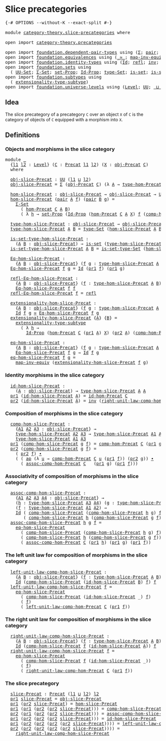 # Slice precategories

<pre class="Agda"><a id="32" class="Symbol">{-#</a> <a id="36" class="Keyword">OPTIONS</a> <a id="44" class="Pragma">--without-K</a> <a id="56" class="Pragma">--exact-split</a> <a id="70" class="Symbol">#-}</a>

<a id="75" class="Keyword">module</a> <a id="82" href="category-theory.slice-precategories.html" class="Module">category-theory.slice-precategories</a> <a id="118" class="Keyword">where</a>

<a id="125" class="Keyword">open</a> <a id="130" class="Keyword">import</a> <a id="137" href="category-theory.precategories.html" class="Module">category-theory.precategories</a>

<a id="168" class="Keyword">open</a> <a id="173" class="Keyword">import</a> <a id="180" href="foundation.dependent-pair-types.html" class="Module">foundation.dependent-pair-types</a> <a id="212" class="Keyword">using</a> <a id="218" class="Symbol">(</a><a id="219" href="foundation-core.dependent-pair-types.html#502" class="Record">Σ</a><a id="220" class="Symbol">;</a> <a id="222" href="foundation-core.dependent-pair-types.html#575" class="InductiveConstructor">pair</a><a id="226" class="Symbol">;</a> <a id="228" href="foundation-core.dependent-pair-types.html#592" class="Field">pr1</a><a id="231" class="Symbol">;</a> <a id="233" href="foundation-core.dependent-pair-types.html#604" class="Field">pr2</a><a id="236" class="Symbol">)</a>
<a id="238" class="Keyword">open</a> <a id="243" class="Keyword">import</a> <a id="250" href="foundation.equivalences.html" class="Module">foundation.equivalences</a> <a id="274" class="Keyword">using</a> <a id="280" class="Symbol">(</a><a id="281" href="foundation-core.equivalences.html#1607" class="Function Operator">_≃_</a><a id="284" class="Symbol">;</a> <a id="286" href="foundation-core.equivalences.html#5022" class="Function">map-inv-equiv</a><a id="299" class="Symbol">)</a>
<a id="301" class="Keyword">open</a> <a id="306" class="Keyword">import</a> <a id="313" href="foundation.identity-types.html" class="Module">foundation.identity-types</a> <a id="339" class="Keyword">using</a> <a id="345" class="Symbol">(</a><a id="346" href="foundation-core.identity-types.html#641" class="Datatype">Id</a><a id="348" class="Symbol">;</a> <a id="350" href="foundation-core.identity-types.html#694" class="InductiveConstructor">refl</a><a id="354" class="Symbol">;</a> <a id="356" href="foundation-core.identity-types.html#1552" class="Function">inv</a><a id="359" class="Symbol">;</a> <a id="361" href="foundation-core.identity-types.html#1239" class="Function Operator">_∙_</a><a id="364" class="Symbol">;</a> <a id="366" href="foundation-core.identity-types.html#2853" class="Function">ap</a><a id="368" class="Symbol">)</a>
<a id="370" class="Keyword">open</a> <a id="375" class="Keyword">import</a> <a id="382" href="foundation.sets.html" class="Module">foundation.sets</a> <a id="398" class="Keyword">using</a>
  <a id="406" class="Symbol">(</a> <a id="408" href="foundation-core.sets.html#1177" class="Function">UU-Set</a><a id="414" class="Symbol">;</a> <a id="416" href="foundation.sets.html#1437" class="Function">Σ-Set</a><a id="421" class="Symbol">;</a> <a id="423" href="foundation-core.sets.html#3062" class="Function">set-Prop</a><a id="431" class="Symbol">;</a> <a id="433" href="foundation-core.sets.html#1407" class="Function">Id-Prop</a><a id="440" class="Symbol">;</a> <a id="442" href="foundation-core.sets.html#1291" class="Function">type-Set</a><a id="450" class="Symbol">;</a> <a id="452" href="foundation-core.sets.html#1099" class="Function">is-set</a><a id="458" class="Symbol">;</a> <a id="460" href="foundation-core.sets.html#1342" class="Function">is-set-type-Set</a><a id="475" class="Symbol">)</a>
<a id="477" class="Keyword">open</a> <a id="482" class="Keyword">import</a> <a id="489" href="foundation.subtypes.html" class="Module">foundation.subtypes</a> <a id="509" class="Keyword">using</a>
  <a id="517" class="Symbol">(</a> <a id="519" href="foundation-core.subtypes.html#2445" class="Function">extensionality-type-subtype</a><a id="546" class="Symbol">)</a>
<a id="548" class="Keyword">open</a> <a id="553" class="Keyword">import</a> <a id="560" href="foundation.universe-levels.html" class="Module">foundation.universe-levels</a> <a id="587" class="Keyword">using</a> <a id="593" class="Symbol">(</a><a id="594" href="Agda.Primitive.html#597" class="Postulate">Level</a><a id="599" class="Symbol">;</a> <a id="601" href="foundation-core.universe-levels.html#222" class="Primitive">UU</a><a id="603" class="Symbol">;</a> <a id="605" href="Agda.Primitive.html#810" class="Primitive Operator">_⊔_</a><a id="608" class="Symbol">)</a>
</pre>
## Idea

The slice precategory of a precategory `C` over an object `X` of `C` is the category of objects of `C` equipped with a morphism into `X`.

## Definitions

### Objects and morphisms in the slice category

<pre class="Agda"><a id="836" class="Keyword">module</a> <a id="843" href="category-theory.slice-precategories.html#843" class="Module">_</a>
  <a id="847" class="Symbol">{</a><a id="848" href="category-theory.slice-precategories.html#848" class="Bound">l1</a> <a id="851" href="category-theory.slice-precategories.html#851" class="Bound">l2</a> <a id="854" class="Symbol">:</a> <a id="856" href="Agda.Primitive.html#597" class="Postulate">Level</a><a id="861" class="Symbol">}</a> <a id="863" class="Symbol">(</a><a id="864" href="category-theory.slice-precategories.html#864" class="Bound">C</a> <a id="866" class="Symbol">:</a> <a id="868" href="category-theory.precategories.html#2242" class="Function">Precat</a> <a id="875" href="category-theory.slice-precategories.html#848" class="Bound">l1</a> <a id="878" href="category-theory.slice-precategories.html#851" class="Bound">l2</a><a id="880" class="Symbol">)</a> <a id="882" class="Symbol">(</a><a id="883" href="category-theory.slice-precategories.html#883" class="Bound">X</a> <a id="885" class="Symbol">:</a> <a id="887" href="category-theory.precategories.html#2555" class="Function">obj-Precat</a> <a id="898" href="category-theory.slice-precategories.html#864" class="Bound">C</a><a id="899" class="Symbol">)</a>
  <a id="903" class="Keyword">where</a>

  <a id="912" href="category-theory.slice-precategories.html#912" class="Function">obj-slice-Precat</a> <a id="929" class="Symbol">:</a> <a id="931" href="foundation-core.universe-levels.html#222" class="Primitive">UU</a> <a id="934" class="Symbol">(</a><a id="935" href="category-theory.slice-precategories.html#848" class="Bound">l1</a> <a id="938" href="Agda.Primitive.html#810" class="Primitive Operator">⊔</a> <a id="940" href="category-theory.slice-precategories.html#851" class="Bound">l2</a><a id="942" class="Symbol">)</a>
  <a id="946" href="category-theory.slice-precategories.html#912" class="Function">obj-slice-Precat</a> <a id="963" class="Symbol">=</a> <a id="965" href="foundation-core.dependent-pair-types.html#502" class="Record">Σ</a> <a id="967" class="Symbol">(</a><a id="968" href="category-theory.precategories.html#2555" class="Function">obj-Precat</a> <a id="979" href="category-theory.slice-precategories.html#864" class="Bound">C</a><a id="980" class="Symbol">)</a> <a id="982" class="Symbol">(λ</a> <a id="985" href="category-theory.slice-precategories.html#985" class="Bound">A</a> <a id="987" class="Symbol">→</a> <a id="989" href="category-theory.precategories.html#2674" class="Function">type-hom-Precat</a> <a id="1005" href="category-theory.slice-precategories.html#864" class="Bound">C</a> <a id="1007" href="category-theory.slice-precategories.html#985" class="Bound">A</a> <a id="1009" href="category-theory.slice-precategories.html#883" class="Bound">X</a><a id="1010" class="Symbol">)</a>

  <a id="1015" href="category-theory.slice-precategories.html#1015" class="Function">hom-slice-Precat</a> <a id="1032" class="Symbol">:</a> <a id="1034" href="category-theory.slice-precategories.html#912" class="Function">obj-slice-Precat</a> <a id="1051" class="Symbol">→</a> <a id="1053" href="category-theory.slice-precategories.html#912" class="Function">obj-slice-Precat</a> <a id="1070" class="Symbol">→</a> <a id="1072" href="foundation-core.sets.html#1177" class="Function">UU-Set</a> <a id="1079" href="category-theory.slice-precategories.html#851" class="Bound">l2</a>
  <a id="1084" href="category-theory.slice-precategories.html#1015" class="Function">hom-slice-Precat</a> <a id="1101" class="Symbol">(</a><a id="1102" href="foundation-core.dependent-pair-types.html#575" class="InductiveConstructor">pair</a> <a id="1107" href="category-theory.slice-precategories.html#1107" class="Bound">A</a> <a id="1109" href="category-theory.slice-precategories.html#1109" class="Bound">f</a><a id="1110" class="Symbol">)</a> <a id="1112" class="Symbol">(</a><a id="1113" href="foundation-core.dependent-pair-types.html#575" class="InductiveConstructor">pair</a> <a id="1118" href="category-theory.slice-precategories.html#1118" class="Bound">B</a> <a id="1120" href="category-theory.slice-precategories.html#1120" class="Bound">g</a><a id="1121" class="Symbol">)</a> <a id="1123" class="Symbol">=</a>
    <a id="1129" href="foundation.sets.html#1437" class="Function">Σ-Set</a>
      <a id="1141" class="Symbol">(</a> <a id="1143" href="category-theory.precategories.html#2600" class="Function">hom-Precat</a> <a id="1154" href="category-theory.slice-precategories.html#864" class="Bound">C</a> <a id="1156" href="category-theory.slice-precategories.html#1107" class="Bound">A</a> <a id="1158" href="category-theory.slice-precategories.html#1118" class="Bound">B</a><a id="1159" class="Symbol">)</a>
      <a id="1167" class="Symbol">(</a> <a id="1169" class="Symbol">λ</a> <a id="1171" href="category-theory.slice-precategories.html#1171" class="Bound">h</a> <a id="1173" class="Symbol">→</a> <a id="1175" href="foundation-core.sets.html#3062" class="Function">set-Prop</a> <a id="1184" class="Symbol">(</a><a id="1185" href="foundation-core.sets.html#1407" class="Function">Id-Prop</a> <a id="1193" class="Symbol">(</a><a id="1194" href="category-theory.precategories.html#2600" class="Function">hom-Precat</a> <a id="1205" href="category-theory.slice-precategories.html#864" class="Bound">C</a> <a id="1207" href="category-theory.slice-precategories.html#1107" class="Bound">A</a> <a id="1209" href="category-theory.slice-precategories.html#883" class="Bound">X</a><a id="1210" class="Symbol">)</a> <a id="1212" href="category-theory.slice-precategories.html#1109" class="Bound">f</a> <a id="1214" class="Symbol">(</a><a id="1215" href="category-theory.precategories.html#3056" class="Function">comp-hom-Precat</a> <a id="1231" href="category-theory.slice-precategories.html#864" class="Bound">C</a> <a id="1233" href="category-theory.slice-precategories.html#1120" class="Bound">g</a> <a id="1235" href="category-theory.slice-precategories.html#1171" class="Bound">h</a><a id="1236" class="Symbol">)))</a>

  <a id="1243" href="category-theory.slice-precategories.html#1243" class="Function">type-hom-slice-Precat</a> <a id="1265" class="Symbol">:</a> <a id="1267" href="category-theory.slice-precategories.html#912" class="Function">obj-slice-Precat</a> <a id="1284" class="Symbol">→</a> <a id="1286" href="category-theory.slice-precategories.html#912" class="Function">obj-slice-Precat</a> <a id="1303" class="Symbol">→</a> <a id="1305" href="foundation-core.universe-levels.html#222" class="Primitive">UU</a> <a id="1308" href="category-theory.slice-precategories.html#851" class="Bound">l2</a>
  <a id="1313" href="category-theory.slice-precategories.html#1243" class="Function">type-hom-slice-Precat</a> <a id="1335" href="category-theory.slice-precategories.html#1335" class="Bound">A</a> <a id="1337" href="category-theory.slice-precategories.html#1337" class="Bound">B</a> <a id="1339" class="Symbol">=</a> <a id="1341" href="foundation-core.sets.html#1291" class="Function">type-Set</a> <a id="1350" class="Symbol">(</a><a id="1351" href="category-theory.slice-precategories.html#1015" class="Function">hom-slice-Precat</a> <a id="1368" href="category-theory.slice-precategories.html#1335" class="Bound">A</a> <a id="1370" href="category-theory.slice-precategories.html#1337" class="Bound">B</a><a id="1371" class="Symbol">)</a>

  <a id="1376" href="category-theory.slice-precategories.html#1376" class="Function">is-set-type-hom-slice-Precat</a> <a id="1405" class="Symbol">:</a>
    <a id="1411" class="Symbol">(</a><a id="1412" href="category-theory.slice-precategories.html#1412" class="Bound">A</a> <a id="1414" href="category-theory.slice-precategories.html#1414" class="Bound">B</a> <a id="1416" class="Symbol">:</a> <a id="1418" href="category-theory.slice-precategories.html#912" class="Function">obj-slice-Precat</a><a id="1434" class="Symbol">)</a> <a id="1436" class="Symbol">→</a> <a id="1438" href="foundation-core.sets.html#1099" class="Function">is-set</a> <a id="1445" class="Symbol">(</a><a id="1446" href="category-theory.slice-precategories.html#1243" class="Function">type-hom-slice-Precat</a> <a id="1468" href="category-theory.slice-precategories.html#1412" class="Bound">A</a> <a id="1470" href="category-theory.slice-precategories.html#1414" class="Bound">B</a><a id="1471" class="Symbol">)</a>
  <a id="1475" href="category-theory.slice-precategories.html#1376" class="Function">is-set-type-hom-slice-Precat</a> <a id="1504" href="category-theory.slice-precategories.html#1504" class="Bound">A</a> <a id="1506" href="category-theory.slice-precategories.html#1506" class="Bound">B</a> <a id="1508" class="Symbol">=</a> <a id="1510" href="foundation-core.sets.html#1342" class="Function">is-set-type-Set</a> <a id="1526" class="Symbol">(</a><a id="1527" href="category-theory.slice-precategories.html#1015" class="Function">hom-slice-Precat</a> <a id="1544" href="category-theory.slice-precategories.html#1504" class="Bound">A</a> <a id="1546" href="category-theory.slice-precategories.html#1506" class="Bound">B</a><a id="1547" class="Symbol">)</a>

  <a id="1552" href="category-theory.slice-precategories.html#1552" class="Function">Eq-hom-slice-Precat</a> <a id="1572" class="Symbol">:</a>
    <a id="1578" class="Symbol">{</a><a id="1579" href="category-theory.slice-precategories.html#1579" class="Bound">A</a> <a id="1581" href="category-theory.slice-precategories.html#1581" class="Bound">B</a> <a id="1583" class="Symbol">:</a> <a id="1585" href="category-theory.slice-precategories.html#912" class="Function">obj-slice-Precat</a><a id="1601" class="Symbol">}</a> <a id="1603" class="Symbol">(</a><a id="1604" href="category-theory.slice-precategories.html#1604" class="Bound">f</a> <a id="1606" href="category-theory.slice-precategories.html#1606" class="Bound">g</a> <a id="1608" class="Symbol">:</a> <a id="1610" href="category-theory.slice-precategories.html#1243" class="Function">type-hom-slice-Precat</a> <a id="1632" href="category-theory.slice-precategories.html#1579" class="Bound">A</a> <a id="1634" href="category-theory.slice-precategories.html#1581" class="Bound">B</a><a id="1635" class="Symbol">)</a> <a id="1637" class="Symbol">→</a> <a id="1639" href="foundation-core.universe-levels.html#222" class="Primitive">UU</a> <a id="1642" href="category-theory.slice-precategories.html#851" class="Bound">l2</a>
  <a id="1647" href="category-theory.slice-precategories.html#1552" class="Function">Eq-hom-slice-Precat</a> <a id="1667" href="category-theory.slice-precategories.html#1667" class="Bound">f</a> <a id="1669" href="category-theory.slice-precategories.html#1669" class="Bound">g</a> <a id="1671" class="Symbol">=</a> <a id="1673" href="foundation-core.identity-types.html#641" class="Datatype">Id</a> <a id="1676" class="Symbol">(</a><a id="1677" href="foundation-core.dependent-pair-types.html#592" class="Field">pr1</a> <a id="1681" href="category-theory.slice-precategories.html#1667" class="Bound">f</a><a id="1682" class="Symbol">)</a> <a id="1684" class="Symbol">(</a><a id="1685" href="foundation-core.dependent-pair-types.html#592" class="Field">pr1</a> <a id="1689" href="category-theory.slice-precategories.html#1669" class="Bound">g</a><a id="1690" class="Symbol">)</a>

  <a id="1695" href="category-theory.slice-precategories.html#1695" class="Function">refl-Eq-hom-slice-Precat</a> <a id="1720" class="Symbol">:</a>
    <a id="1726" class="Symbol">{</a><a id="1727" href="category-theory.slice-precategories.html#1727" class="Bound">A</a> <a id="1729" href="category-theory.slice-precategories.html#1729" class="Bound">B</a> <a id="1731" class="Symbol">:</a> <a id="1733" href="category-theory.slice-precategories.html#912" class="Function">obj-slice-Precat</a><a id="1749" class="Symbol">}</a> <a id="1751" class="Symbol">(</a><a id="1752" href="category-theory.slice-precategories.html#1752" class="Bound">f</a> <a id="1754" class="Symbol">:</a> <a id="1756" href="category-theory.slice-precategories.html#1243" class="Function">type-hom-slice-Precat</a> <a id="1778" href="category-theory.slice-precategories.html#1727" class="Bound">A</a> <a id="1780" href="category-theory.slice-precategories.html#1729" class="Bound">B</a><a id="1781" class="Symbol">)</a> <a id="1783" class="Symbol">→</a>
    <a id="1789" href="category-theory.slice-precategories.html#1552" class="Function">Eq-hom-slice-Precat</a> <a id="1809" href="category-theory.slice-precategories.html#1752" class="Bound">f</a> <a id="1811" href="category-theory.slice-precategories.html#1752" class="Bound">f</a>
  <a id="1815" href="category-theory.slice-precategories.html#1695" class="Function">refl-Eq-hom-slice-Precat</a> <a id="1840" href="category-theory.slice-precategories.html#1840" class="Bound">f</a> <a id="1842" class="Symbol">=</a> <a id="1844" href="foundation-core.identity-types.html#694" class="InductiveConstructor">refl</a>

  <a id="1852" href="category-theory.slice-precategories.html#1852" class="Function">extensionality-hom-slice-Precat</a> <a id="1884" class="Symbol">:</a>
    <a id="1890" class="Symbol">{</a><a id="1891" href="category-theory.slice-precategories.html#1891" class="Bound">A</a> <a id="1893" href="category-theory.slice-precategories.html#1893" class="Bound">B</a> <a id="1895" class="Symbol">:</a> <a id="1897" href="category-theory.slice-precategories.html#912" class="Function">obj-slice-Precat</a><a id="1913" class="Symbol">}</a> <a id="1915" class="Symbol">(</a><a id="1916" href="category-theory.slice-precategories.html#1916" class="Bound">f</a> <a id="1918" href="category-theory.slice-precategories.html#1918" class="Bound">g</a> <a id="1920" class="Symbol">:</a> <a id="1922" href="category-theory.slice-precategories.html#1243" class="Function">type-hom-slice-Precat</a> <a id="1944" href="category-theory.slice-precategories.html#1891" class="Bound">A</a> <a id="1946" href="category-theory.slice-precategories.html#1893" class="Bound">B</a><a id="1947" class="Symbol">)</a> <a id="1949" class="Symbol">→</a>
    <a id="1955" href="foundation-core.identity-types.html#641" class="Datatype">Id</a> <a id="1958" href="category-theory.slice-precategories.html#1916" class="Bound">f</a> <a id="1960" href="category-theory.slice-precategories.html#1918" class="Bound">g</a> <a id="1962" href="foundation-core.equivalences.html#1607" class="Function Operator">≃</a> <a id="1964" href="category-theory.slice-precategories.html#1552" class="Function">Eq-hom-slice-Precat</a> <a id="1984" href="category-theory.slice-precategories.html#1916" class="Bound">f</a> <a id="1986" href="category-theory.slice-precategories.html#1918" class="Bound">g</a>
  <a id="1990" href="category-theory.slice-precategories.html#1852" class="Function">extensionality-hom-slice-Precat</a> <a id="2022" class="Symbol">{</a><a id="2023" href="category-theory.slice-precategories.html#2023" class="Bound">A</a><a id="2024" class="Symbol">}</a> <a id="2026" class="Symbol">{</a><a id="2027" href="category-theory.slice-precategories.html#2027" class="Bound">B</a><a id="2028" class="Symbol">}</a> <a id="2030" class="Symbol">=</a>
    <a id="2036" href="foundation-core.subtypes.html#2445" class="Function">extensionality-type-subtype</a>
      <a id="2070" class="Symbol">(</a> <a id="2072" class="Symbol">λ</a> <a id="2074" href="category-theory.slice-precategories.html#2074" class="Bound">h</a> <a id="2076" class="Symbol">→</a>
        <a id="2086" href="foundation-core.sets.html#1407" class="Function">Id-Prop</a> <a id="2094" class="Symbol">(</a><a id="2095" href="category-theory.precategories.html#2600" class="Function">hom-Precat</a> <a id="2106" href="category-theory.slice-precategories.html#864" class="Bound">C</a> <a id="2108" class="Symbol">(</a><a id="2109" href="foundation-core.dependent-pair-types.html#592" class="Field">pr1</a> <a id="2113" href="category-theory.slice-precategories.html#2023" class="Bound">A</a><a id="2114" class="Symbol">)</a> <a id="2116" href="category-theory.slice-precategories.html#883" class="Bound">X</a><a id="2117" class="Symbol">)</a> <a id="2119" class="Symbol">(</a><a id="2120" href="foundation-core.dependent-pair-types.html#604" class="Field">pr2</a> <a id="2124" href="category-theory.slice-precategories.html#2023" class="Bound">A</a><a id="2125" class="Symbol">)</a> <a id="2127" class="Symbol">(</a><a id="2128" href="category-theory.precategories.html#3056" class="Function">comp-hom-Precat</a> <a id="2144" href="category-theory.slice-precategories.html#864" class="Bound">C</a> <a id="2146" class="Symbol">(</a><a id="2147" href="foundation-core.dependent-pair-types.html#604" class="Field">pr2</a> <a id="2151" href="category-theory.slice-precategories.html#2027" class="Bound">B</a><a id="2152" class="Symbol">)</a> <a id="2154" href="category-theory.slice-precategories.html#2074" class="Bound">h</a><a id="2155" class="Symbol">))</a>

  <a id="2161" href="category-theory.slice-precategories.html#2161" class="Function">eq-hom-slice-Precat</a> <a id="2181" class="Symbol">:</a>
    <a id="2187" class="Symbol">{</a><a id="2188" href="category-theory.slice-precategories.html#2188" class="Bound">A</a> <a id="2190" href="category-theory.slice-precategories.html#2190" class="Bound">B</a> <a id="2192" class="Symbol">:</a> <a id="2194" href="category-theory.slice-precategories.html#912" class="Function">obj-slice-Precat</a><a id="2210" class="Symbol">}</a> <a id="2212" class="Symbol">(</a><a id="2213" href="category-theory.slice-precategories.html#2213" class="Bound">f</a> <a id="2215" href="category-theory.slice-precategories.html#2215" class="Bound">g</a> <a id="2217" class="Symbol">:</a> <a id="2219" href="category-theory.slice-precategories.html#1243" class="Function">type-hom-slice-Precat</a> <a id="2241" href="category-theory.slice-precategories.html#2188" class="Bound">A</a> <a id="2243" href="category-theory.slice-precategories.html#2190" class="Bound">B</a><a id="2244" class="Symbol">)</a> <a id="2246" class="Symbol">→</a>
    <a id="2252" href="category-theory.slice-precategories.html#1552" class="Function">Eq-hom-slice-Precat</a> <a id="2272" href="category-theory.slice-precategories.html#2213" class="Bound">f</a> <a id="2274" href="category-theory.slice-precategories.html#2215" class="Bound">g</a> <a id="2276" class="Symbol">→</a> <a id="2278" href="foundation-core.identity-types.html#641" class="Datatype">Id</a> <a id="2281" href="category-theory.slice-precategories.html#2213" class="Bound">f</a> <a id="2283" href="category-theory.slice-precategories.html#2215" class="Bound">g</a>
  <a id="2287" href="category-theory.slice-precategories.html#2161" class="Function">eq-hom-slice-Precat</a> <a id="2307" href="category-theory.slice-precategories.html#2307" class="Bound">f</a> <a id="2309" href="category-theory.slice-precategories.html#2309" class="Bound">g</a> <a id="2311" class="Symbol">=</a>
    <a id="2317" href="foundation-core.equivalences.html#5022" class="Function">map-inv-equiv</a> <a id="2331" class="Symbol">(</a><a id="2332" href="category-theory.slice-precategories.html#1852" class="Function">extensionality-hom-slice-Precat</a> <a id="2364" href="category-theory.slice-precategories.html#2307" class="Bound">f</a> <a id="2366" href="category-theory.slice-precategories.html#2309" class="Bound">g</a><a id="2367" class="Symbol">)</a>
</pre>
### Identity morphisms in the slice category

<pre class="Agda">  <a id="2430" href="category-theory.slice-precategories.html#2430" class="Function">id-hom-slice-Precat</a> <a id="2450" class="Symbol">:</a>
    <a id="2456" class="Symbol">(</a><a id="2457" href="category-theory.slice-precategories.html#2457" class="Bound">A</a> <a id="2459" class="Symbol">:</a> <a id="2461" href="category-theory.slice-precategories.html#912" class="Function">obj-slice-Precat</a><a id="2477" class="Symbol">)</a> <a id="2479" class="Symbol">→</a> <a id="2481" href="category-theory.slice-precategories.html#1243" class="Function">type-hom-slice-Precat</a> <a id="2503" href="category-theory.slice-precategories.html#2457" class="Bound">A</a> <a id="2505" href="category-theory.slice-precategories.html#2457" class="Bound">A</a>
  <a id="2509" href="foundation-core.dependent-pair-types.html#592" class="Field">pr1</a> <a id="2513" class="Symbol">(</a><a id="2514" href="category-theory.slice-precategories.html#2430" class="Function">id-hom-slice-Precat</a> <a id="2534" href="category-theory.slice-precategories.html#2534" class="Bound">A</a><a id="2535" class="Symbol">)</a> <a id="2537" class="Symbol">=</a> <a id="2539" href="category-theory.precategories.html#3833" class="Function">id-hom-Precat</a> <a id="2553" href="category-theory.slice-precategories.html#864" class="Bound">C</a>
  <a id="2557" href="foundation-core.dependent-pair-types.html#604" class="Field">pr2</a> <a id="2561" class="Symbol">(</a><a id="2562" href="category-theory.slice-precategories.html#2430" class="Function">id-hom-slice-Precat</a> <a id="2582" href="category-theory.slice-precategories.html#2582" class="Bound">A</a><a id="2583" class="Symbol">)</a> <a id="2585" class="Symbol">=</a> <a id="2587" href="foundation-core.identity-types.html#1552" class="Function">inv</a> <a id="2591" class="Symbol">(</a><a id="2592" href="category-theory.precategories.html#4126" class="Function">right-unit-law-comp-hom-Precat</a> <a id="2623" href="category-theory.slice-precategories.html#864" class="Bound">C</a> <a id="2625" class="Symbol">(</a><a id="2626" href="foundation-core.dependent-pair-types.html#604" class="Field">pr2</a> <a id="2630" href="category-theory.slice-precategories.html#2582" class="Bound">A</a><a id="2631" class="Symbol">))</a>
</pre>
### Composition of morphisms in the slice category

<pre class="Agda">  <a id="2701" href="category-theory.slice-precategories.html#2701" class="Function">comp-hom-slice-Precat</a> <a id="2723" class="Symbol">:</a>
    <a id="2729" class="Symbol">{</a><a id="2730" href="category-theory.slice-precategories.html#2730" class="Bound">A1</a> <a id="2733" href="category-theory.slice-precategories.html#2733" class="Bound">A2</a> <a id="2736" href="category-theory.slice-precategories.html#2736" class="Bound">A3</a> <a id="2739" class="Symbol">:</a> <a id="2741" href="category-theory.slice-precategories.html#912" class="Function">obj-slice-Precat</a><a id="2757" class="Symbol">}</a> <a id="2759" class="Symbol">→</a>
    <a id="2765" href="category-theory.slice-precategories.html#1243" class="Function">type-hom-slice-Precat</a> <a id="2787" href="category-theory.slice-precategories.html#2733" class="Bound">A2</a> <a id="2790" href="category-theory.slice-precategories.html#2736" class="Bound">A3</a> <a id="2793" class="Symbol">→</a> <a id="2795" href="category-theory.slice-precategories.html#1243" class="Function">type-hom-slice-Precat</a> <a id="2817" href="category-theory.slice-precategories.html#2730" class="Bound">A1</a> <a id="2820" href="category-theory.slice-precategories.html#2733" class="Bound">A2</a> <a id="2823" class="Symbol">→</a>
    <a id="2829" href="category-theory.slice-precategories.html#1243" class="Function">type-hom-slice-Precat</a> <a id="2851" href="category-theory.slice-precategories.html#2730" class="Bound">A1</a> <a id="2854" href="category-theory.slice-precategories.html#2736" class="Bound">A3</a>
  <a id="2859" href="foundation-core.dependent-pair-types.html#592" class="Field">pr1</a> <a id="2863" class="Symbol">(</a><a id="2864" href="category-theory.slice-precategories.html#2701" class="Function">comp-hom-slice-Precat</a> <a id="2886" href="category-theory.slice-precategories.html#2886" class="Bound">g</a> <a id="2888" href="category-theory.slice-precategories.html#2888" class="Bound">f</a><a id="2889" class="Symbol">)</a> <a id="2891" class="Symbol">=</a> <a id="2893" href="category-theory.precategories.html#3056" class="Function">comp-hom-Precat</a> <a id="2909" href="category-theory.slice-precategories.html#864" class="Bound">C</a> <a id="2911" class="Symbol">(</a><a id="2912" href="foundation-core.dependent-pair-types.html#592" class="Field">pr1</a> <a id="2916" href="category-theory.slice-precategories.html#2886" class="Bound">g</a><a id="2917" class="Symbol">)</a> <a id="2919" class="Symbol">(</a><a id="2920" href="foundation-core.dependent-pair-types.html#592" class="Field">pr1</a> <a id="2924" href="category-theory.slice-precategories.html#2888" class="Bound">f</a><a id="2925" class="Symbol">)</a>
  <a id="2929" href="foundation-core.dependent-pair-types.html#604" class="Field">pr2</a> <a id="2933" class="Symbol">(</a><a id="2934" href="category-theory.slice-precategories.html#2701" class="Function">comp-hom-slice-Precat</a> <a id="2956" href="category-theory.slice-precategories.html#2956" class="Bound">g</a> <a id="2958" href="category-theory.slice-precategories.html#2958" class="Bound">f</a><a id="2959" class="Symbol">)</a> <a id="2961" class="Symbol">=</a>
    <a id="2967" class="Symbol">(</a> <a id="2969" href="foundation-core.dependent-pair-types.html#604" class="Field">pr2</a> <a id="2973" href="category-theory.slice-precategories.html#2958" class="Bound">f</a><a id="2974" class="Symbol">)</a> <a id="2976" href="foundation-core.identity-types.html#1239" class="Function Operator">∙</a>
    <a id="2982" class="Symbol">(</a> <a id="2984" class="Symbol">(</a> <a id="2986" href="foundation-core.identity-types.html#2853" class="Function">ap</a> <a id="2989" class="Symbol">(λ</a> <a id="2992" href="category-theory.slice-precategories.html#2992" class="Bound">u</a> <a id="2994" class="Symbol">→</a> <a id="2996" href="category-theory.precategories.html#3056" class="Function">comp-hom-Precat</a> <a id="3012" href="category-theory.slice-precategories.html#864" class="Bound">C</a> <a id="3014" href="category-theory.slice-precategories.html#2992" class="Bound">u</a> <a id="3016" class="Symbol">(</a><a id="3017" href="foundation-core.dependent-pair-types.html#592" class="Field">pr1</a> <a id="3021" href="category-theory.slice-precategories.html#2958" class="Bound">f</a><a id="3022" class="Symbol">))</a> <a id="3025" class="Symbol">(</a><a id="3026" href="foundation-core.dependent-pair-types.html#604" class="Field">pr2</a> <a id="3030" href="category-theory.slice-precategories.html#2956" class="Bound">g</a><a id="3031" class="Symbol">))</a> <a id="3034" href="foundation-core.identity-types.html#1239" class="Function Operator">∙</a>
      <a id="3042" class="Symbol">(</a> <a id="3044" href="category-theory.precategories.html#3381" class="Function">assoc-comp-hom-Precat</a> <a id="3066" href="category-theory.slice-precategories.html#864" class="Bound">C</a> <a id="3068" class="Symbol">_</a> <a id="3070" class="Symbol">(</a><a id="3071" href="foundation-core.dependent-pair-types.html#592" class="Field">pr1</a> <a id="3075" href="category-theory.slice-precategories.html#2956" class="Bound">g</a><a id="3076" class="Symbol">)</a> <a id="3078" class="Symbol">(</a><a id="3079" href="foundation-core.dependent-pair-types.html#592" class="Field">pr1</a> <a id="3083" href="category-theory.slice-precategories.html#2958" class="Bound">f</a><a id="3084" class="Symbol">)))</a>
</pre>
### Associativity of composition of morphisms in the slice category

<pre class="Agda">  <a id="3172" href="category-theory.slice-precategories.html#3172" class="Function">assoc-comp-hom-slice-Precat</a> <a id="3200" class="Symbol">:</a>
    <a id="3206" class="Symbol">{</a><a id="3207" href="category-theory.slice-precategories.html#3207" class="Bound">A1</a> <a id="3210" href="category-theory.slice-precategories.html#3210" class="Bound">A2</a> <a id="3213" href="category-theory.slice-precategories.html#3213" class="Bound">A3</a> <a id="3216" href="category-theory.slice-precategories.html#3216" class="Bound">A4</a> <a id="3219" class="Symbol">:</a> <a id="3221" href="category-theory.slice-precategories.html#912" class="Function">obj-slice-Precat</a><a id="3237" class="Symbol">}</a> <a id="3239" class="Symbol">→</a>
    <a id="3245" class="Symbol">(</a><a id="3246" href="category-theory.slice-precategories.html#3246" class="Bound">h</a> <a id="3248" class="Symbol">:</a> <a id="3250" href="category-theory.slice-precategories.html#1243" class="Function">type-hom-slice-Precat</a> <a id="3272" href="category-theory.slice-precategories.html#3213" class="Bound">A3</a> <a id="3275" href="category-theory.slice-precategories.html#3216" class="Bound">A4</a><a id="3277" class="Symbol">)</a> <a id="3279" class="Symbol">(</a><a id="3280" href="category-theory.slice-precategories.html#3280" class="Bound">g</a> <a id="3282" class="Symbol">:</a> <a id="3284" href="category-theory.slice-precategories.html#1243" class="Function">type-hom-slice-Precat</a> <a id="3306" href="category-theory.slice-precategories.html#3210" class="Bound">A2</a> <a id="3309" href="category-theory.slice-precategories.html#3213" class="Bound">A3</a><a id="3311" class="Symbol">)</a>
    <a id="3317" class="Symbol">(</a><a id="3318" href="category-theory.slice-precategories.html#3318" class="Bound">f</a> <a id="3320" class="Symbol">:</a> <a id="3322" href="category-theory.slice-precategories.html#1243" class="Function">type-hom-slice-Precat</a> <a id="3344" href="category-theory.slice-precategories.html#3207" class="Bound">A1</a> <a id="3347" href="category-theory.slice-precategories.html#3210" class="Bound">A2</a><a id="3349" class="Symbol">)</a> <a id="3351" class="Symbol">→</a>
    <a id="3357" href="foundation-core.identity-types.html#641" class="Datatype">Id</a> <a id="3360" class="Symbol">(</a> <a id="3362" href="category-theory.slice-precategories.html#2701" class="Function">comp-hom-slice-Precat</a> <a id="3384" class="Symbol">(</a><a id="3385" href="category-theory.slice-precategories.html#2701" class="Function">comp-hom-slice-Precat</a> <a id="3407" href="category-theory.slice-precategories.html#3246" class="Bound">h</a> <a id="3409" href="category-theory.slice-precategories.html#3280" class="Bound">g</a><a id="3410" class="Symbol">)</a> <a id="3412" href="category-theory.slice-precategories.html#3318" class="Bound">f</a><a id="3413" class="Symbol">)</a>
       <a id="3422" class="Symbol">(</a> <a id="3424" href="category-theory.slice-precategories.html#2701" class="Function">comp-hom-slice-Precat</a> <a id="3446" href="category-theory.slice-precategories.html#3246" class="Bound">h</a> <a id="3448" class="Symbol">(</a><a id="3449" href="category-theory.slice-precategories.html#2701" class="Function">comp-hom-slice-Precat</a> <a id="3471" href="category-theory.slice-precategories.html#3280" class="Bound">g</a> <a id="3473" href="category-theory.slice-precategories.html#3318" class="Bound">f</a><a id="3474" class="Symbol">))</a>
  <a id="3479" href="category-theory.slice-precategories.html#3172" class="Function">assoc-comp-hom-slice-Precat</a> <a id="3507" href="category-theory.slice-precategories.html#3507" class="Bound">h</a> <a id="3509" href="category-theory.slice-precategories.html#3509" class="Bound">g</a> <a id="3511" href="category-theory.slice-precategories.html#3511" class="Bound">f</a> <a id="3513" class="Symbol">=</a>
    <a id="3519" href="category-theory.slice-precategories.html#2161" class="Function">eq-hom-slice-Precat</a>
      <a id="3545" class="Symbol">(</a> <a id="3547" href="category-theory.slice-precategories.html#2701" class="Function">comp-hom-slice-Precat</a> <a id="3569" class="Symbol">(</a><a id="3570" href="category-theory.slice-precategories.html#2701" class="Function">comp-hom-slice-Precat</a> <a id="3592" href="category-theory.slice-precategories.html#3507" class="Bound">h</a> <a id="3594" href="category-theory.slice-precategories.html#3509" class="Bound">g</a><a id="3595" class="Symbol">)</a> <a id="3597" href="category-theory.slice-precategories.html#3511" class="Bound">f</a><a id="3598" class="Symbol">)</a>
      <a id="3606" class="Symbol">(</a> <a id="3608" href="category-theory.slice-precategories.html#2701" class="Function">comp-hom-slice-Precat</a> <a id="3630" href="category-theory.slice-precategories.html#3507" class="Bound">h</a> <a id="3632" class="Symbol">(</a><a id="3633" href="category-theory.slice-precategories.html#2701" class="Function">comp-hom-slice-Precat</a> <a id="3655" href="category-theory.slice-precategories.html#3509" class="Bound">g</a> <a id="3657" href="category-theory.slice-precategories.html#3511" class="Bound">f</a><a id="3658" class="Symbol">))</a>
      <a id="3667" class="Symbol">(</a> <a id="3669" href="category-theory.precategories.html#3381" class="Function">assoc-comp-hom-Precat</a> <a id="3691" href="category-theory.slice-precategories.html#864" class="Bound">C</a> <a id="3693" class="Symbol">(</a><a id="3694" href="foundation-core.dependent-pair-types.html#592" class="Field">pr1</a> <a id="3698" href="category-theory.slice-precategories.html#3507" class="Bound">h</a><a id="3699" class="Symbol">)</a> <a id="3701" class="Symbol">(</a><a id="3702" href="foundation-core.dependent-pair-types.html#592" class="Field">pr1</a> <a id="3706" href="category-theory.slice-precategories.html#3509" class="Bound">g</a><a id="3707" class="Symbol">)</a> <a id="3709" class="Symbol">(</a><a id="3710" href="foundation-core.dependent-pair-types.html#592" class="Field">pr1</a> <a id="3714" href="category-theory.slice-precategories.html#3511" class="Bound">f</a><a id="3715" class="Symbol">))</a>
</pre>
### The left unit law for composition of morphisms in the slice category

<pre class="Agda">  <a id="3807" href="category-theory.slice-precategories.html#3807" class="Function">left-unit-law-comp-hom-slice-Precat</a> <a id="3843" class="Symbol">:</a>
    <a id="3849" class="Symbol">{</a><a id="3850" href="category-theory.slice-precategories.html#3850" class="Bound">A</a> <a id="3852" href="category-theory.slice-precategories.html#3852" class="Bound">B</a> <a id="3854" class="Symbol">:</a> <a id="3856" href="category-theory.slice-precategories.html#912" class="Function">obj-slice-Precat</a><a id="3872" class="Symbol">}</a> <a id="3874" class="Symbol">(</a><a id="3875" href="category-theory.slice-precategories.html#3875" class="Bound">f</a> <a id="3877" class="Symbol">:</a> <a id="3879" href="category-theory.slice-precategories.html#1243" class="Function">type-hom-slice-Precat</a> <a id="3901" href="category-theory.slice-precategories.html#3850" class="Bound">A</a> <a id="3903" href="category-theory.slice-precategories.html#3852" class="Bound">B</a><a id="3904" class="Symbol">)</a> <a id="3906" class="Symbol">→</a>
    <a id="3912" href="foundation-core.identity-types.html#641" class="Datatype">Id</a> <a id="3915" class="Symbol">(</a><a id="3916" href="category-theory.slice-precategories.html#2701" class="Function">comp-hom-slice-Precat</a> <a id="3938" class="Symbol">(</a><a id="3939" href="category-theory.slice-precategories.html#2430" class="Function">id-hom-slice-Precat</a> <a id="3959" href="category-theory.slice-precategories.html#3852" class="Bound">B</a><a id="3960" class="Symbol">)</a> <a id="3962" href="category-theory.slice-precategories.html#3875" class="Bound">f</a><a id="3963" class="Symbol">)</a> <a id="3965" href="category-theory.slice-precategories.html#3875" class="Bound">f</a>
  <a id="3969" href="category-theory.slice-precategories.html#3807" class="Function">left-unit-law-comp-hom-slice-Precat</a> <a id="4005" href="category-theory.slice-precategories.html#4005" class="Bound">f</a> <a id="4007" class="Symbol">=</a>
    <a id="4013" href="category-theory.slice-precategories.html#2161" class="Function">eq-hom-slice-Precat</a>
      <a id="4039" class="Symbol">(</a> <a id="4041" href="category-theory.slice-precategories.html#2701" class="Function">comp-hom-slice-Precat</a> <a id="4063" class="Symbol">(</a><a id="4064" href="category-theory.slice-precategories.html#2430" class="Function">id-hom-slice-Precat</a> <a id="4084" class="Symbol">_)</a> <a id="4087" href="category-theory.slice-precategories.html#4005" class="Bound">f</a><a id="4088" class="Symbol">)</a>
      <a id="4096" class="Symbol">(</a> <a id="4098" href="category-theory.slice-precategories.html#4005" class="Bound">f</a><a id="4099" class="Symbol">)</a>
      <a id="4107" class="Symbol">(</a> <a id="4109" href="category-theory.precategories.html#3936" class="Function">left-unit-law-comp-hom-Precat</a> <a id="4139" href="category-theory.slice-precategories.html#864" class="Bound">C</a> <a id="4141" class="Symbol">(</a><a id="4142" href="foundation-core.dependent-pair-types.html#592" class="Field">pr1</a> <a id="4146" href="category-theory.slice-precategories.html#4005" class="Bound">f</a><a id="4147" class="Symbol">))</a>
</pre>
### The right unit law for composition of morphisms in the slice category

<pre class="Agda">  <a id="4240" href="category-theory.slice-precategories.html#4240" class="Function">right-unit-law-comp-hom-slice-Precat</a> <a id="4277" class="Symbol">:</a>
    <a id="4283" class="Symbol">{</a><a id="4284" href="category-theory.slice-precategories.html#4284" class="Bound">A</a> <a id="4286" href="category-theory.slice-precategories.html#4286" class="Bound">B</a> <a id="4288" class="Symbol">:</a> <a id="4290" href="category-theory.slice-precategories.html#912" class="Function">obj-slice-Precat</a><a id="4306" class="Symbol">}</a> <a id="4308" class="Symbol">(</a><a id="4309" href="category-theory.slice-precategories.html#4309" class="Bound">f</a> <a id="4311" class="Symbol">:</a> <a id="4313" href="category-theory.slice-precategories.html#1243" class="Function">type-hom-slice-Precat</a> <a id="4335" href="category-theory.slice-precategories.html#4284" class="Bound">A</a> <a id="4337" href="category-theory.slice-precategories.html#4286" class="Bound">B</a><a id="4338" class="Symbol">)</a> <a id="4340" class="Symbol">→</a>
    <a id="4346" href="foundation-core.identity-types.html#641" class="Datatype">Id</a> <a id="4349" class="Symbol">(</a><a id="4350" href="category-theory.slice-precategories.html#2701" class="Function">comp-hom-slice-Precat</a> <a id="4372" href="category-theory.slice-precategories.html#4309" class="Bound">f</a> <a id="4374" class="Symbol">(</a><a id="4375" href="category-theory.slice-precategories.html#2430" class="Function">id-hom-slice-Precat</a> <a id="4395" href="category-theory.slice-precategories.html#4284" class="Bound">A</a><a id="4396" class="Symbol">))</a> <a id="4399" href="category-theory.slice-precategories.html#4309" class="Bound">f</a>
  <a id="4403" href="category-theory.slice-precategories.html#4240" class="Function">right-unit-law-comp-hom-slice-Precat</a> <a id="4440" href="category-theory.slice-precategories.html#4440" class="Bound">f</a> <a id="4442" class="Symbol">=</a>
    <a id="4448" href="category-theory.slice-precategories.html#2161" class="Function">eq-hom-slice-Precat</a>
      <a id="4474" class="Symbol">(</a> <a id="4476" href="category-theory.slice-precategories.html#2701" class="Function">comp-hom-slice-Precat</a> <a id="4498" href="category-theory.slice-precategories.html#4440" class="Bound">f</a> <a id="4500" class="Symbol">(</a><a id="4501" href="category-theory.slice-precategories.html#2430" class="Function">id-hom-slice-Precat</a> <a id="4521" class="Symbol">_))</a>
      <a id="4531" class="Symbol">(</a> <a id="4533" href="category-theory.slice-precategories.html#4440" class="Bound">f</a><a id="4534" class="Symbol">)</a>
      <a id="4542" class="Symbol">(</a> <a id="4544" href="category-theory.precategories.html#4126" class="Function">right-unit-law-comp-hom-Precat</a> <a id="4575" href="category-theory.slice-precategories.html#864" class="Bound">C</a> <a id="4577" class="Symbol">(</a><a id="4578" href="foundation-core.dependent-pair-types.html#592" class="Field">pr1</a> <a id="4582" href="category-theory.slice-precategories.html#4440" class="Bound">f</a><a id="4583" class="Symbol">))</a>
</pre>
### The slice precategory

<pre class="Agda">  <a id="4628" href="category-theory.slice-precategories.html#4628" class="Function">slice-Precat</a> <a id="4641" class="Symbol">:</a> <a id="4643" href="category-theory.precategories.html#2242" class="Function">Precat</a> <a id="4650" class="Symbol">(</a><a id="4651" href="category-theory.slice-precategories.html#848" class="Bound">l1</a> <a id="4654" href="Agda.Primitive.html#810" class="Primitive Operator">⊔</a> <a id="4656" href="category-theory.slice-precategories.html#851" class="Bound">l2</a><a id="4658" class="Symbol">)</a> <a id="4660" href="category-theory.slice-precategories.html#851" class="Bound">l2</a>
  <a id="4665" href="foundation-core.dependent-pair-types.html#592" class="Field">pr1</a> <a id="4669" href="category-theory.slice-precategories.html#4628" class="Function">slice-Precat</a> <a id="4682" class="Symbol">=</a> <a id="4684" href="category-theory.slice-precategories.html#912" class="Function">obj-slice-Precat</a>
  <a id="4703" href="foundation-core.dependent-pair-types.html#592" class="Field">pr1</a> <a id="4707" class="Symbol">(</a><a id="4708" href="foundation-core.dependent-pair-types.html#604" class="Field">pr2</a> <a id="4712" href="category-theory.slice-precategories.html#4628" class="Function">slice-Precat</a><a id="4724" class="Symbol">)</a> <a id="4726" class="Symbol">=</a> <a id="4728" href="category-theory.slice-precategories.html#1015" class="Function">hom-slice-Precat</a>
  <a id="4747" href="foundation-core.dependent-pair-types.html#592" class="Field">pr1</a> <a id="4751" class="Symbol">(</a><a id="4752" href="foundation-core.dependent-pair-types.html#592" class="Field">pr1</a> <a id="4756" class="Symbol">(</a><a id="4757" href="foundation-core.dependent-pair-types.html#604" class="Field">pr2</a> <a id="4761" class="Symbol">(</a><a id="4762" href="foundation-core.dependent-pair-types.html#604" class="Field">pr2</a> <a id="4766" href="category-theory.slice-precategories.html#4628" class="Function">slice-Precat</a><a id="4778" class="Symbol">)))</a> <a id="4782" class="Symbol">=</a> <a id="4784" href="category-theory.slice-precategories.html#2701" class="Function">comp-hom-slice-Precat</a>
  <a id="4808" href="foundation-core.dependent-pair-types.html#604" class="Field">pr2</a> <a id="4812" class="Symbol">(</a><a id="4813" href="foundation-core.dependent-pair-types.html#592" class="Field">pr1</a> <a id="4817" class="Symbol">(</a><a id="4818" href="foundation-core.dependent-pair-types.html#604" class="Field">pr2</a> <a id="4822" class="Symbol">(</a><a id="4823" href="foundation-core.dependent-pair-types.html#604" class="Field">pr2</a> <a id="4827" href="category-theory.slice-precategories.html#4628" class="Function">slice-Precat</a><a id="4839" class="Symbol">)))</a> <a id="4843" class="Symbol">=</a> <a id="4845" href="category-theory.slice-precategories.html#3172" class="Function">assoc-comp-hom-slice-Precat</a>
  <a id="4875" href="foundation-core.dependent-pair-types.html#592" class="Field">pr1</a> <a id="4879" class="Symbol">(</a><a id="4880" href="foundation-core.dependent-pair-types.html#604" class="Field">pr2</a> <a id="4884" class="Symbol">(</a><a id="4885" href="foundation-core.dependent-pair-types.html#604" class="Field">pr2</a> <a id="4889" class="Symbol">(</a><a id="4890" href="foundation-core.dependent-pair-types.html#604" class="Field">pr2</a> <a id="4894" href="category-theory.slice-precategories.html#4628" class="Function">slice-Precat</a><a id="4906" class="Symbol">)))</a> <a id="4910" class="Symbol">=</a> <a id="4912" href="category-theory.slice-precategories.html#2430" class="Function">id-hom-slice-Precat</a>
  <a id="4934" href="foundation-core.dependent-pair-types.html#592" class="Field">pr1</a> <a id="4938" class="Symbol">(</a><a id="4939" href="foundation-core.dependent-pair-types.html#604" class="Field">pr2</a> <a id="4943" class="Symbol">(</a><a id="4944" href="foundation-core.dependent-pair-types.html#604" class="Field">pr2</a> <a id="4948" class="Symbol">(</a><a id="4949" href="foundation-core.dependent-pair-types.html#604" class="Field">pr2</a> <a id="4953" class="Symbol">(</a><a id="4954" href="foundation-core.dependent-pair-types.html#604" class="Field">pr2</a> <a id="4958" href="category-theory.slice-precategories.html#4628" class="Function">slice-Precat</a><a id="4970" class="Symbol">))))</a> <a id="4975" class="Symbol">=</a> <a id="4977" href="category-theory.slice-precategories.html#3807" class="Function">left-unit-law-comp-hom-slice-Precat</a>
  <a id="5015" href="foundation-core.dependent-pair-types.html#604" class="Field">pr2</a> <a id="5019" class="Symbol">(</a><a id="5020" href="foundation-core.dependent-pair-types.html#604" class="Field">pr2</a> <a id="5024" class="Symbol">(</a><a id="5025" href="foundation-core.dependent-pair-types.html#604" class="Field">pr2</a> <a id="5029" class="Symbol">(</a><a id="5030" href="foundation-core.dependent-pair-types.html#604" class="Field">pr2</a> <a id="5034" class="Symbol">(</a><a id="5035" href="foundation-core.dependent-pair-types.html#604" class="Field">pr2</a> <a id="5039" href="category-theory.slice-precategories.html#4628" class="Function">slice-Precat</a><a id="5051" class="Symbol">))))</a> <a id="5056" class="Symbol">=</a>
    <a id="5062" href="category-theory.slice-precategories.html#4240" class="Function">right-unit-law-comp-hom-slice-Precat</a>
</pre>